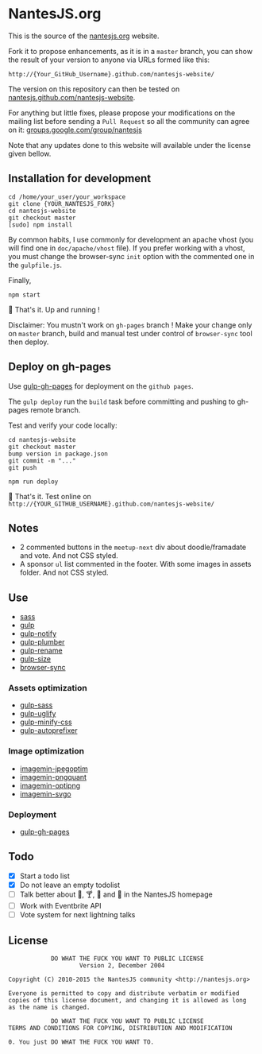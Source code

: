 # NantesJS.org

This is the source of the [nantesjs.org](http://nantesjs.org) website.

Fork it to propose enhancements, as it is in a `master` branch, you can show the result of your version to anyone via URLs formed like this:

    http://{Your_GitHub_Username}.github.com/nantesjs-website/

The version on this repository can then be tested on [nantesjs.github.com/nantesjs-website](http://nantesjs.github.com/nantesjs-website/).

For anything but little fixes, please propose your modifications on the mailing list before sending a `Pull Request` so all the community can agree on it: [groups.google.com/group/nantesjs](http://groups.google.com/group/nantesjs/)

Note that any updates done to this website will available under the license given bellow.

## Installation for development

```shell
cd /home/your_user/your_workspace
git clone {YOUR_NANTESJS_FORK}
cd nantesjs-website
git checkout master
[sudo] npm install
```

By common habits, I use commonly for development an apache vhost (you will find one in `doc/apache/vhost` file).
If you prefer working with a vhost, you must change the browser-sync `init` option with the commented one in the `gulpfile.js`.

Finally,

```
npm start
```

:metal: That's it. Up and running !

Disclaimer: You mustn't work on `gh-pages` branch !
Make your change only on `master` branch, build and manual test under control of `browser-sync` tool then deploy.

## Deploy on gh-pages

Use [gulp-gh-pages](https://www.npmjs.com/package/gulp-gh-pages) for deployment on the `github pages`.

The `gulp deploy` run the `build` task before committing and pushing to gh-pages remote branch.

Test and verify your code locally:

```shell
cd nantesjs-website
git checkout master
bump version in package.json
git commit -m "..."
git push

npm run deploy
```

:metal: That's it. Test online on `http://{YOUR_GITHUB_USERNAME}.github.com/nantesjs-website/`

## Notes

* 2 commented buttons in the `meetup-next` div about doodle/framadate and vote. And not CSS styled.
* A sponsor `ul` list commented in the footer. With some images in assets folder. And not CSS styled.

## Use

* [sass](http://sass-lang.com/)
* [gulp](http://gulpjs.com/)
* [gulp-notify](https://www.npmjs.com/package/gulp-notify)
* [gulp-plumber](https://www.npmjs.com/package/gulp-plumber)
* [gulp-rename](https://www.npmjs.com/package/gulp-rename)
* [gulp-size](https://www.npmjs.com/package/gulp-size)
* [browser-sync](http://www.browsersync.io/)

### Assets optimization

* [gulp-sass](https://www.npmjs.com/package/gulp-sass)
* [gulp-uglify](https://www.npmjs.com/package/gulp-uglify)
* [gulp-minify-css](https://www.npmjs.com/package/gulp-minify-css)
* [gulp-autoprefixer](https://www.npmjs.com/package/gulp-autoprefixer)

### Image optimization

* [imagemin-jpegoptim](https://www.npmjs.com/package/imagemin-jpegoptim)
* [imagemin-pngquant](https://www.npmjs.com/package/imagemin-pngquant)
* [imagemin-optipng](https://www.npmjs.com/package/imagemin-optipng)
* [imagemin-svgo](https://www.npmjs.com/package/imagemin-svgo)

### Deployment

* [gulp-gh-pages](https://www.npmjs.com/package/gulp-gh-pages)

## Todo

* [x] Start a todo list
* [x] Do not leave an empty todolist
* [ ] Talk better about :beers:, :cocktail:, :pizza: and :doughnut: in the NantesJS homepage
* [ ] Work with Eventbrite API
* [ ] Vote system for next lightning talks

## License

                DO WHAT THE FUCK YOU WANT TO PUBLIC LICENSE
                        Version 2, December 2004

    Copyright (C) 2010-2015 the NantesJS community <http://nantesjs.org>

    Everyone is permitted to copy and distribute verbatim or modified
    copies of this license document, and changing it is allowed as long
    as the name is changed.

                DO WHAT THE FUCK YOU WANT TO PUBLIC LICENSE
    TERMS AND CONDITIONS FOR COPYING, DISTRIBUTION AND MODIFICATION

    0. You just DO WHAT THE FUCK YOU WANT TO.
